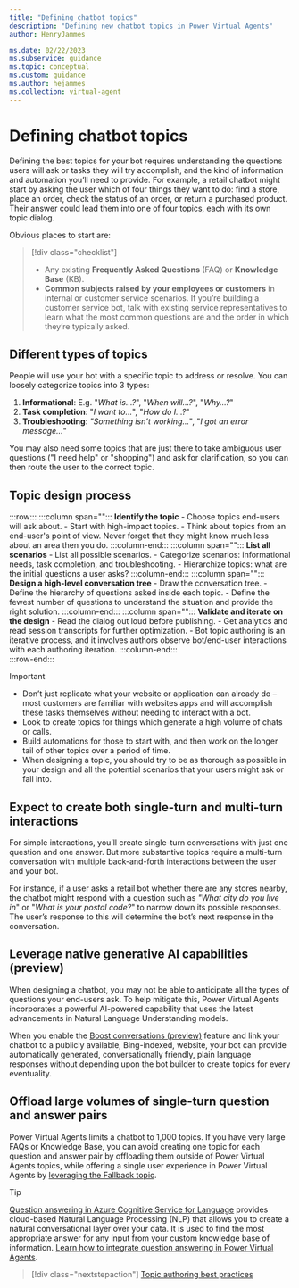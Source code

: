 ```yaml
---
title: "Defining chatbot topics"
description: "Defining new chatbot topics in Power Virtual Agents"
author: HenryJammes

ms.date: 02/22/2023
ms.subservice: guidance
ms.topic: conceptual
ms.custom: guidance
ms.author: hejammes
ms.collection: virtual-agent
---
```


# Defining chatbot topics

Defining the best topics for your bot requires understanding the questions users will ask or tasks they will try accomplish, and the kind of information and automation you’ll need to provide. For example, a retail chatbot might start by asking the user which of four things they want to do: find a store, place an order, check the status of an order, or return a purchased product. Their answer could lead them into one of four topics, each with its own topic dialog. 

Obvious places to start are:
> [!div class="checklist"]
> * Any existing **Frequently Asked Questions** (FAQ) or **Knowledge Base** (KB).
> * **Common subjects raised by your employees or customers** in internal or customer service scenarios. If you’re building a customer service bot, talk with existing service representatives to learn what the most common questions are and the order in which they’re typically asked.

<!--- Commenting as this feature is no longer available in the unified authoring canvas.
> [!TIP] 
> **Start quickly with the Suggest Topics feature**
> 
> For existing FAQs, Power Virtual Agents includes a [suggest topics](/power-virtual-agents/advanced-create-topics-from-web) feature. You supply URLs, then let Power Virtual Agents crawl these content for FAQ information. The feature will automatically import suggestions that you can promote to preformatted topics, including trigger phrases. You’re also free to edit or delete these suggestions before they’re promoted to topics. 
--->

## Different types of topics

People will use your bot with a specific topic to address or resolve. You can loosely categorize topics into 3 types:  
1. **Informational**: E.g. "*What is…?*", "*When will…?*", "*Why…?*"
2. **Task completion**: "*I want to…*", "*How do I…?*"
3. **Troubleshooting**: *"Something isn’t working…*", "*I got an error message…*"

You may also need some topics that are just there to take ambiguous user questions ("I need help" or "shopping") and ask for clarification, so you can then route the user to the correct topic.

## Topic design process

:::row:::
   :::column span="":::
      **Identify the topic**
        - Choose topics end-users will ask about.
        - Start with high-impact topics.
        - Think about topics from an end-user's point of view. Never forget that they might know much less about an area then you do.
   :::column-end:::
   :::column span="":::
      **List all scenarios**
        - List all possible scenarios.
        - Categorize scenarios: informational needs, task completion, and troubleshooting.
        - Hierarchize topics: what are the initial questions a user asks?
   :::column-end:::
   :::column span="":::
      **Design a high-level conversation tree**
        - Draw the conversation tree.
        - Define the hierarchy of questions asked inside each topic.
        - Define the fewest number of questions to understand the situation and provide the right  solution.
   :::column-end:::
   :::column span="":::
      **Validate and iterate on the design**
        - Read the dialog out loud before publishing.
        - Get analytics and read session transcripts for further optimization.
        - Bot topic authoring is an iterative process, and it involves authors observe bot/end-user interactions with each authoring iteration.
   :::column-end:::   
:::row-end:::

> [!IMPORTANT]
> - Don’t just replicate what your website or application can already do – most customers are familiar with websites apps and will accomplish these tasks themselves without needing to interact with a bot. 
> - Look to create topics for things which generate a high volume of chats or calls. 
> - Build automations for those to start with, and then work on the longer tail of other topics over a period of time. 
> - When designing a topic, you should try to be as thorough as possible in your design and all the potential scenarios that your users might ask or fall into.

## Expect to create both single-turn and multi-turn interactions

For simple interactions, you’ll create single-turn conversations with just one question and one answer. But more substantive topics require a multi-turn conversation with multiple back-and-forth interactions between the user and your bot. 

For instance, if a user asks a retail bot whether there are any stores nearby, the chatbot might respond with a question such as *"What city do you live in*" or "*What is your postal code?*" to narrow down its possible responses. The user’s response to this will determine the bot’s next response in the conversation.

## Leverage native generative AI capabilities (preview)

When designing a chatbot, you may not be able to anticipate all the types of questions your end-users ask. To help mitigate this, Power Virtual Agents incorporates a powerful AI-powered capability that uses the latest advancements in Natural Language Understanding models. 

When you enable the [Boost conversations (preview)](/power-virtual-agents/nlu-boost-conversations) feature and link your chatbot to a publicly available,  Bing-indexed, website, your bot can provide automatically generated, conversationally friendly, plain language responses without depending upon the bot builder to create topics for every eventuality.

## Offload large volumes of single-turn question and answer pairs

Power Virtual Agents limits a chatbot to 1,000 topics. 
If you have very large FAQs or Knowledge Base, you can avoid creating one topic for each question and answer pair by offloading them outside of Power Virtual Agents topics, while offering a single user experience in Power Virtual Agents by [leveraging the Fallback topic](./fallback-topic.md).

> [!TIP]
> [Question answering in Azure Cognitive Service for Language](/azure/cognitive-services/language-service/question-answering/overview) provides cloud-based Natural Language Processing (NLP) that allows you to create a natural conversational layer over your data. It is used to find the most appropriate answer for any input from your custom knowledge base of information.
> [Learn how to integrate question answering in Power Virtual Agents](/power-virtual-agents/integrate-with-question-answering).

> [!div class="nextstepaction"]
> [Topic authoring best practices](topic-authoring-best-practices.md)